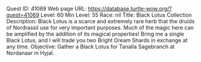 Quest ID: 41069
Web page URL: https://database.turtle-wow.org/?quest=41069
Level: 60
Min Level: 55
Race: nil
Title: Black Lotus Collection
Description: Black Lotus is a scarce and extremely rare herb that the druids of Nordrassil use for very important purposes. Much of the magic here can be amplified by the addition of its magical properties! Bring me a single Black Lotus, and I will trade you two Bright Dream Shards in exchange at any time.
Objective: Gather a Black Lotus for Tanalla Sagebranch at Nordanaar in Hyjal.
